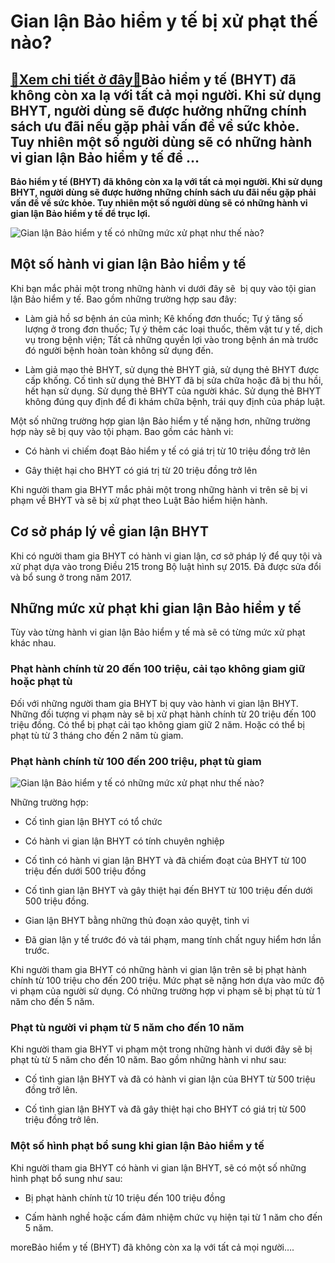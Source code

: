 Gian lận Bảo hiểm y tế bị xử phạt thế nào?
==========================================

[:gift:Xem chi tiết ở đây:gift:](https://hddtvn.com/gian-lan-bao-hiem-y-te-bi-xu-phat-the-nao/)Bảo hiểm y tế (BHYT) đã không còn xa lạ với tất cả mọi người. Khi sử dụng BHYT, người dùng sẽ được hưởng những chính sách ưu đãi nếu gặp phải vấn đề về sức khỏe. Tuy nhiên một số người dùng sẽ có những hành vi gian lận Bảo hiểm y tế để …
---------------------------------------------------------------------------------------------------------------------------------------------------------------------------------------------------------------------------------------------

**Bảo hiểm y tế (BHYT) đã không còn xa lạ với tất cả mọi người. Khi sử dụng BHYT, người dùng sẽ được hưởng những chính sách ưu đãi nếu gặp phải vấn đề về sức khỏe. Tuy nhiên một số người dùng sẽ có những hành vi gian lận Bảo hiểm y tế để trục lợi.**


![Gian lận Bảo hiểm y tế có những mức xử phạt như thế nào?](https://hddtvn.com/wp-content/uploads/2021/01/maxresdefault-6.jpg)


Một số hành vi gian lận Bảo hiểm y tế
-------------------------------------


Khi bạn mắc phải một trong những hành vi dưới đây sẽ  bị quy vào tội gian lận Bảo hiểm y tế. Bao gồm những trường hợp sau đây:




* Làm giả hồ sơ bệnh án của mình; Kê khống đơn thuốc; Tự ý tăng số lượng ở trong đơn thuốc; Tự ý thêm các loại thuốc, thêm vật tư y tế, dịch vụ trong bệnh viện; Tất cả những quyền lợi vào trong bệnh án mà trước đó người bệnh hoàn toàn không sử dụng đến.

* Làm giả mạo thẻ BHYT, sử dụng thẻ BHYT giả, sử dụng thẻ BHYT được cấp khống. Cố tình sử dụng thẻ BHYT đã bị sửa chữa hoặc đã bị thu hồi, hết hạn sử dụng. Sử dụng thẻ BHYT của người khác. Sử dụng thẻ BHYT không đúng quy định để đi khám chữa bệnh, trái quy định của pháp luật.



Một số những trường hợp gian lận Bảo hiểm y tế nặng hơn, những trường hợp này sẽ bị quy vào tội phạm. Bao gồm các hành vi:




* Có hành vi chiếm đoạt Bảo hiểm y tế có giá trị từ 10 triệu đồng trở lên

* Gây thiệt hại cho BHYT có giá trị từ 20 triệu đồng trở lên



Khi người tham gia BHYT mắc phải một trong những hành vi trên sẽ bị vi phạm về BHYT và sẽ bị xử phạt theo Luật Bảo hiểm hiện hành.


Cơ sở pháp lý về gian lận BHYT
------------------------------


Khi có người tham gia BHYT có hành vi gian lận, cơ sở pháp lý để quy tội và xử phạt dựa vào trong Điều 215 trong Bộ luật hình sự 2015. Đã được sửa đổi và bổ sung ở trong năm 2017.


Những mức xử phạt khi gian lận Bảo hiểm y tế
--------------------------------------------


Tùy vào từng hành vi gian lận Bảo hiểm y tế mà sẽ có từng mức xử phạt khác nhau.


### Phạt hành chính từ 20 đến 100 triệu, cải tạo không giam giữ hoặc phạt tù


Đối với những người tham gia BHYT bị quy vào hành vi gian lận BHYT. Những đối tượng vi phạm này sẽ bị xử phạt hành chính từ 20 triệu đến 100 triệu đồng. Có thể bị phạt cải tạo không giam giữ 2 năm. Hoặc có thể bị phạt tù từ 3 tháng cho đến 2 năm tù giam.


### Phạt hành chính từ 100 đến 200 triệu, phạt tù giam


![Gian lận Bảo hiểm y tế có những mức xử phạt như thế nào?](https://hddtvn.com/wp-content/uploads/2021/01/23_NgC3A2n_NhE1BBAFng-hiE1BB83u-biE1BABFt-vE1BB81-trE1BBA5c-lE1BBA3i-bE1BAA3o-hiE1BB83m-2_NguE1BB93n_TheBank-2.jpg)


Những trường hợp:




* Cố tình gian lận BHYT có tổ chức

* Có hành vi gian lận BHYT có tính chuyên nghiệp

* Cố tình có hành vi gian lận BHYT và đã chiếm đoạt của BHYT từ 100 triệu đến dưới 500 triệu đồng

* Cố tình gian lận BHYT và gây thiệt hại đến BHYT từ 100 triệu đến dưới 500 triệu đồng.

* Gian lận BHYT bằng những thủ đoạn xảo quyệt, tinh vi

* Đã gian lận y tế trước đó và tái phạm, mang tính chất nguy hiểm hơn lần trước.



Khi người tham gia BHYT có những hành vi gian lận trên sẽ bị phạt hành chính từ 100 triệu cho đến 200 triệu. Mức phạt sẽ nặng hơn dựa vào mức độ vi phạm của người sử dụng. Có những trường hợp vi phạm sẽ bị phạt tù từ 1 năm cho đến 5 năm.


### Phạt tù người vi phạm từ 5 năm cho đến 10 năm


Khi người tham gia BHYT vi phạm một trong những hành vi dưới đây sẽ bị phạt tù từ 5 năm cho đến 10 năm. Bao gồm những hành vi như sau:




* Cố tình gian lận BHYT và đã có hành vi gian lận của BHYT từ 500 triệu đồng trở lên.

* Cố tình gian lận BHYT và đã gây thiệt hại cho BHYT có giá trị từ 500 triệu đồng trở lên.



### Một số hình phạt bổ sung khi gian lận Bảo hiểm y tế


Khi người tham gia BHYT có hành vi gian lận BHYT, sẽ có một số những hình phạt bổ sung như sau:




* Bị phạt hành chính từ 10 triệu đến 100 triệu đồng

* Cấm hành nghề hoặc cấm đảm nhiệm chức vụ hiện tại từ 1 năm cho đến 5 năm.



moreBảo hiểm y tế (BHYT) đã không còn xa lạ với tất cả mọi người….

